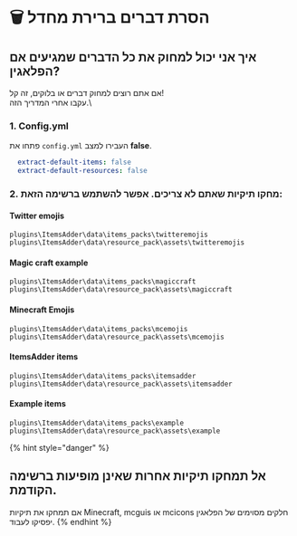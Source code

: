 # 🗑 הסרת דברים ברירת מחדל

## איך אני יכול למחוק את כל הדברים שמגיעים אם הפלאגין?

אם אתם רוצים למחוק דברים או בלוקים, זה קל!\
עקבו אחרי המדריך הזה.\


### 1. Config.yml

פתחו את `config.yml` העבירו למצב **false**.

```yaml
  extract-default-items: false
  extract-default-resources: false
```

### 2. מחקו תיקיות שאתם לא צריכים. אפשר להשתמש ברשימה הזאת:

#### Twitter emojis

`plugins\ItemsAdder\data\items_packs\twitteremojis`\
`plugins\ItemsAdder\data\resource_pack\assets\twitteremojis`

#### Magic craft example

`plugins\ItemsAdder\data\items_packs\magiccraft`\
`plugins\ItemsAdder\data\resource_pack\assets\magiccraft`

#### Minecraft Emojis

`plugins\ItemsAdder\data\items_packs\mcemojis`\
`plugins\ItemsAdder\data\resource_pack\assets\mcemojis`

#### ItemsAdder items

`plugins\ItemsAdder\data\items_packs\itemsadder`\
`plugins\ItemsAdder\data\resource_pack\assets\itemsadder`

#### &#x20;Example items

`plugins\ItemsAdder\data\items_packs\example`\
`plugins\ItemsAdder\data\resource_pack\assets\example`

{% hint style="danger" %}
## אל תמחקו תיקיות אחרות שאינן מופיעות ברשימה הקודמת.

אם תמחקו את תיקיות Minecraft, mcguis או mcicons חלקים מסוימים של הפלאגין יפסיקו לעבוד.
{% endhint %}

